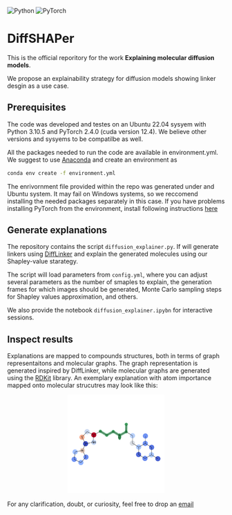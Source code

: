 ![Python](https://img.shields.io/badge/python-3670A0?style=for-the-badge&logo=python&logoColor=ffdd54) ![PyTorch](https://img.shields.io/badge/PyTorch-%23EE4C2C.svg?style=for-the-badge&logo=PyTorch&logoColor=white)

# DiffSHAPer

This is the official reporitory for the work **Explaining molecular diffusion models**.

We propose an explainability strategy for diffusion models showing linker desgin as a use case.

## Prerequisites

The code was developed and testes on an Ubuntu 22.04 sysyem with Python 3.10.5 and PyTorch 2.4.0 (cuda version 12.4). We believe other versions and sysyems to be compatilbe as well.

All the packages needed to run the code are available in environment.yml. We suggest to use [Anaconda](https://www.anaconda.com/download) and create an environment as

```bash
conda env create -f environment.yml
```

The enrivornment file provided within the repo was generated under and Ubuntu system. It may fail on Windows systems, so we reccomend installing the needed packages separately in this case. If you have problems installing PyTorch from the environment, install following instructions [here](https://pytorch.org/get-started/locally/)

## Generate explanations

The repository contains the script ```diffusion_explainer.py```. If will generate linkers using [DiffLinker](https://github.com/igashov/DiffLinker) and explain the generated molecules using our Shapley-value starategy.

The script will load parameters from ```config.yml```, where you can adjust several parameters as the number of smaples to explain, the generation frames for which images should be generated, Monte Carlo sampling steps for Shapley values approximation, and others.

We also provide the notebook ```diffusion_explainer.ipybn``` for interactive sessions.

## Inspect results

Explanations are mapped to compounds structures, both in terms of graph representaitons and molecular graphs. The graph representation is generated inspired by DiffLinker, while molecular graphs are generated using the [RDKit](https://www.rdkit.org/) library. An exemplary explanation with atom importance mapped onto molecular strucutres may look like this:

<p align="center">
  <img src="results/explanations/zinc_final_test/explanations_seed_42/mapping/structures/1/1_0_structure.png" alt="exemplary explanation mappedn onto molecular strucutres" width=45%>
</p>

For any clarification, doubt, or curiosity, feel free to drop an [email](mailto:mastropietro@bit.uni-bonn.de)
